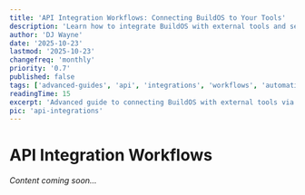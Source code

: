 ```yaml
---
title: 'API Integration Workflows: Connecting BuildOS to Your Tools'
description: 'Learn how to integrate BuildOS with external tools and services using API workflows. Automate your productivity ecosystem.'
author: 'DJ Wayne'
date: '2025-10-23'
lastmod: '2025-10-23'
changefreq: 'monthly'
priority: '0.7'
published: false
tags: ['advanced-guides', 'api', 'integrations', 'workflows', 'automation', 'webhooks']
readingTime: 15
excerpt: 'Advanced guide to connecting BuildOS with external tools via API integrations. Learn webhook patterns, automation workflows, and integration best practices.'
pic: 'api-integrations'
---
```


# API Integration Workflows

_Content coming soon..._

